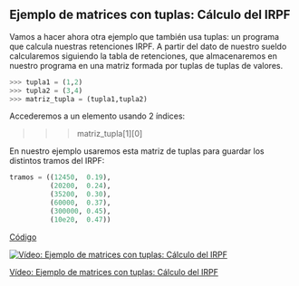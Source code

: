 ## Ejemplo de matrices con tuplas: Cálculo del IRPF

Vamos a hacer ahora otra ejemplo que también usa tuplas: un programa que calcula nuestras retenciones IRPF. A partir del dato de nuestro sueldo calcularemos siguiendo la tabla de retenciones, que almacenaremos en nuestro programa en una matriz formada por tuplas de tuplas de valores.

```python
>>> tupla1 = (1,2)
>>> tupla2 = (3,4)
>>> matriz_tupla = (tupla1,tupla2)
```

Accederemos a un elemento usando 2 índices:

>>> matriz_tupla[1][0]

En nuestro ejemplo usaremos esta matriz de tuplas para guardar los distintos tramos del IRPF:

```python
tramos = ((12450,  0.19),
          (20200,  0.24),
          (35200,  0.30),
          (60000,  0.37),
          (300000, 0.45),
          (10e20,  0.47))
```

[Código](https://raw.githubusercontent.com/javacasm/CursoPython/master/codigo/7.1.2_calculo_irpf.py)

[![Vídeo: Ejemplo de matrices con tuplas: Cálculo del IRPF](https://img.youtube.com/vi/iJ_GHEA0k5Q/0.jpg)](https://youtu.be/iJ_GHEA0k5Q)


[Vídeo: Ejemplo de matrices con tuplas: Cálculo del IRPF](https://youtu.be/iJ_GHEA0k5Q)

